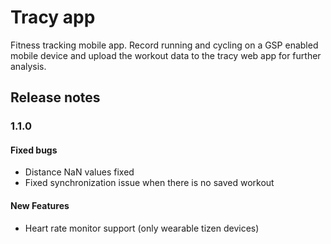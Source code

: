 # Tracy app
Fitness tracking mobile app. Record running and cycling on a GSP enabled mobile
device and upload the workout data to the tracy web app for further analysis.

## Release notes
### 1.1.0
#### Fixed bugs
- Distance NaN values fixed
- Fixed synchronization issue when there is no saved workout

#### New Features
- Heart rate monitor support (only wearable tizen devices)  
  